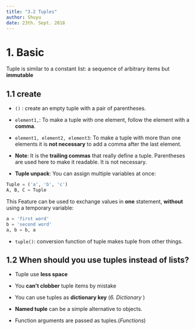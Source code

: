 ```yaml
---
title: "3.2 Tuples"
author: Shuyu
date: 23th. Sept. 2018
---
```

# 1. Basic

Tuple is similar to a constant list: a sequence of arbitrary items but **immutable**

## 1.1 create 

* `()` : create an empty tuple with a pair of parentheses.

* `element1,`: To make a tuple with one element, follow the element with a **comma**.

* `element1, element2, element3`: To make a tuple with more than one elements it is **not necessary** to add a comma after the last element.

* **Note**: It is the **trailing commas** that really define a tuple. Parentheses are used here to make it readable. It is not necessary.

* **Tuple unpack**: You can assign multiple variables at once:

```python
Tuple = ('a', 'b', 'c')
A, B, C = Tuple
```

This Feature can be used to exchange values in **one** statement, **without** using a temporary variable:

```Python
a = 'first word'
b = 'second word'
a, b = b, a
```

* `tuple()`: conversion function of tuple makes tuple from other things.

## 1.2 When should you use tuples instead of lists?

* Tuple use **less space**

* You **can't clobber** tuple items by mistake

* You can use tuples as **dictionary key** (_6. Dictionary_ )

* **Named tuple** can be a simple alternative to objects. 

* Function arguments are passed as tuples.(_Functions_)
